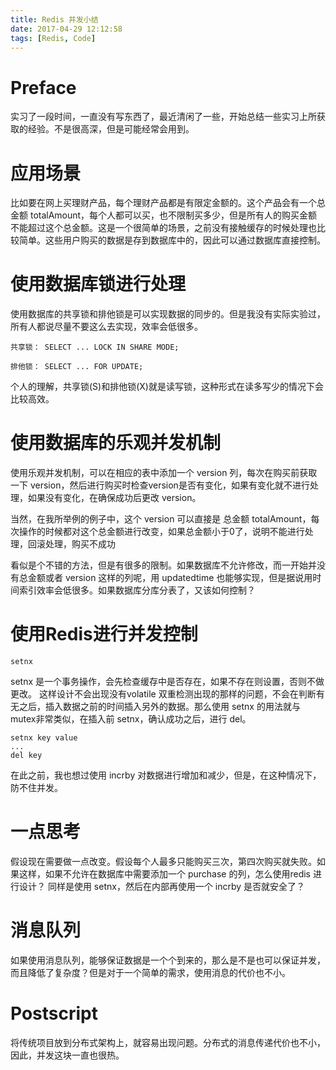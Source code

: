 ```yaml
---
title: Redis 并发小结
date: 2017-04-29 12:12:58
tags: [Redis, Code]
---
```


# Preface 

实习了一段时间，一直没有写东西了，最近清闲了一些，开始总结一些实习上所获取的经验。不是很高深，但是可能经常会用到。

# 应用场景

比如要在网上买理财产品，每个理财产品都是有限定金额的。这个产品会有一个总金额 totalAmount，每个人都可以买，也不限制买多少，但是所有人的购买金额不能超过这个总金额。这是一个很简单的场景，之前没有接触缓存的时候处理也比较简单。这些用户购买的数据是存到数据库中的，因此可以通过数据库直接控制。

# 使用数据库锁进行处理

使用数据库的共享锁和排他锁是可以实现数据的同步的。但是我没有实际实验过，所有人都说尽量不要这么去实现，效率会低很多。

```
共享锁： SELECT ... LOCK IN SHARE MODE;

排他锁： SELECT ... FOR UPDATE;

```

个人的理解，共享锁(S)和排他锁(X)就是读写锁，这种形式在读多写少的情况下会比较高效。

# 使用数据库的乐观并发机制

使用乐观并发机制，可以在相应的表中添加一个 version 列，每次在购买前获取一下 version，然后进行购买时检查version是否有变化，如果有变化就不进行处理，如果没有变化，在确保成功后更改 version。

当然，在我所举例的例子中，这个 version 可以直接是 总金额 totalAmount，每次操作的时候都对这个总金额进行改变，如果总金额小于0了，说明不能进行处理，回滚处理，购买不成功

看似是个不错的方法，但是有很多的限制。如果数据库不允许修改，而一开始并没有总金额或者 version 这样的列呢，用 updatedtime 也能够实现，但是据说用时间索引效率会低很多。如果数据库分库分表了，又该如何控制？


# 使用Redis进行并发控制

```
setnx
```
setnx 是一个事务操作，会先检查缓存中是否存在，如果不存在则设置，否则不做更改。
这样设计不会出现没有volatile 双重检测出现的那样的问题，不会在判断有无之后，插入数据之前的时间插入另外的数据。那么使用 setnx 的用法就与 mutex非常类似，在插入前 setnx，确认成功之后，进行 del。

```
setnx key value
...
del key
```

在此之前，我也想过使用 incrby 对数据进行增加和减少，但是，在这种情况下，防不住并发。

# 一点思考

假设现在需要做一点改变。假设每个人最多只能购买三次，第四次购买就失败。如果这样，如果不允许在数据库中需要添加一个 purchase 的列，怎么使用redis 进行设计？
同样是使用 setnx，然后在内部再使用一个 incrby 是否就安全了？

# 消息队列

如果使用消息队列，能够保证数据是一个个到来的，那么是不是也可以保证并发，而且降低了复杂度？但是对于一个简单的需求，使用消息的代价也不小。

# Postscript

将传统项目放到分布式架构上，就容易出现问题。分布式的消息传递代价也不小，因此，并发这块一直也很热。

